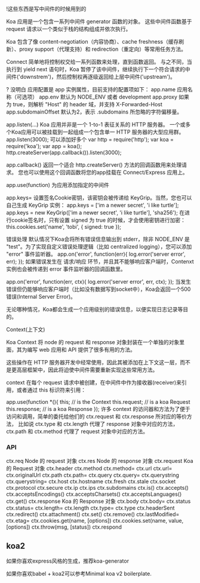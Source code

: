 
!这些东西是写中间件的时候用到的

Koa 应用是一个包含一系列中间件 generator 函数的对象。 这些中间件函数基于 request 请求以一个类似于栈的结构组成并依次执行。 

Koa 包含了像 content-negotiation（内容协商）、cache freshness（缓存刷新）、proxy support（代理支持）和 redirection（重定向）等常用任务方法。

 Connect 简单地将控制权交给一系列函数来处理，直到函数返回。 与之不同，当执行到 yield next 语句时，Koa 暂停了该中间件，继续执行下一个符合请求的中间件('downstrem')，然后控制权再逐级返回给上层中间件('upstream')。




? 没明白
应用配置是 app 实例属性，目前支持的配置项如下：
app.name 应用名称（可选项）
app.env 默认为 NODE_ENV 或者 development
app.proxy 如果为 true，则解析 "Host" 的 header 域，并支持 X-Forwarded-Host
app.subdomainOffset 默认为2，表示 .subdomains 所忽略的字符偏移量。

app.listen(...)
    Koa 应用并非是一个 1-to-1 表征关系的 HTTP 服务器。 一个或多个Koa应用可以被挂载到一起组成一个包含单一 HTTP 服务器的大型应用群。
    app.listen(3000); 可以添加好多个
        var http = require('http');
        var koa = require('koa');
        var app = koa();
        http.createServer(app.callback()).listen(3000);        

app.callback()
返回一个适合 http.createServer() 方法的回调函数用来处理请求。 您也可以使用这个回调函数将您的app挂载在 Connect/Express 应用上。

app.use(function)
为应用添加指定的中间件

app.keys=
设置签名Cookie密钥，该密钥会被传递给 KeyGrip。当然，您也可以自己生成 KeyGrip 实例：
app.keys = ['im a newer secret', 'i like turtle'];
app.keys = new KeyGrip(['im a newer secret', 'i like turtle'], 'sha256');
在进行cookie签名时，只有设置 signed 为 true 的时候，才会使用密钥进行加密：
this.cookies.set('name', 'tobi', { signed: true });

错误处理
默认情况下Koa会将所有错误信息输出到 stderr，除非 NODE_ENV 是 "test"。为了实现自定义错误处理逻辑（比如 centralized logging），您可以添加 "error" 事件监听器。
app.on('error', function(err){
  log.error('server error', err);
});
如果错误发生在 请求/响应 环节，并且其不能够响应客户端时，Contenxt 实例也会被传递到 error 事件监听器的回调函数里。

app.on('error', function(err, ctx){
  log.error('server error', err, ctx);
});
当发生错误但仍能够响应客户端时（比如没有数据写到socket中），Koa会返回一个500错误(Internal Server Error)。

无论哪种情况，Koa都会生成一个应用级别的错误信息，以便实现日志记录等目的。


Context(上下文)

Koa Context 将 node 的 request 和 response 对象封装在一个单独的对象里面，其为编写 web 应用和 API 提供了很多有用的方法。

这些操作在 HTTP 服务器开发中经常使用，因此其被添加在上下文这一层，而不是更高层框架中，因此将迫使中间件需要重新实现这些常用方法。

context 在每个 request 请求中被创建，在中间件中作为接收器(receiver)来引用，或者通过 this 标识符来引用：

app.use(function *(){
  this; // is the Context
  this.request; // is a koa Request
  this.response; // is a koa Response
});
许多 context 的访问器和方法为了便于访问和调用，简单的委托给他们的 ctx.request 和 ctx.response 所对应的等价方法， 比如说 ctx.type 和 ctx.length 代理了 response 对象中对应的方法，ctx.path 和 ctx.method 代理了 request 对象中对应的方法。


### API

ctx.req Node 的 request 对象
ctx.res Node 的 response 对象
ctx.request Koa 的 Request 对象
    ctx.header
    ctx.method
    ctx.method=
    ctx.url
    ctx.url=
    ctx.originalUrl
    ctx.path
    ctx.path=
    ctx.query
    ctx.query=
    ctx.querystring
    ctx.querystring=
    ctx.host
    ctx.hostname
    ctx.fresh
    ctx.stale
    ctx.socket
    ctx.protocol
    ctx.secure
    ctx.ip
    ctx.ips
    ctx.subdomains
    ctx.is()
    ctx.accepts()
    ctx.acceptsEncodings()
    ctx.acceptsCharsets()
    ctx.acceptsLanguages()
    ctx.get()
ctx.response Koa 的 Response 对象
    ctx.body
    ctx.body=
    ctx.status
    ctx.status=
    ctx.length=
    ctx.length
    ctx.type=
    ctx.type
    ctx.headerSent
    ctx.redirect()
    ctx.attachment()
    ctx.set()
    ctx.remove()
    ctx.lastModified=
    ctx.etag=
ctx.cookies.get(name, [options]) 
ctx.cookies.set(name, value, [options])
ctx.throw(msg, [status])
ctx.respond

## koa2

如果你喜欢express风格的生成，推荐koa-generator

如果你喜欢babel + koa2可以参考Minimal koa v2 boilerplate.